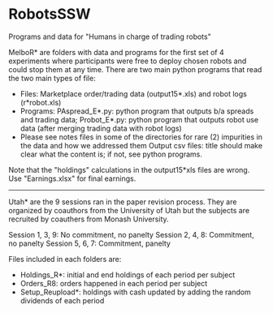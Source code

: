 # RobotsSSW
Programs and data for "Humans in charge of trading robots"

MelboR* are folders with data and programs for the first set of 4 experiments where participants were free to deploy chosen robots and could stop them at any time.
There are two main python programs that read the two main types of file:
- Files: Marketplace order/trading data (output15*.xls) and robot logs (r*robot.xls)
- Programs: PAspread_E*.py: python program that outputs b/a spreads and trading data; Probot_E*.py: python program that outputs robot use data (after merging trading data with robot logs)
- Please see notes files in some of the directories for rare (2) impurities in the data and how we addressed them
Output csv files: title should make clear what the content is; if not, see python programs.

Note that the "holdings" calculations in the output15*xls files are wrong. Use "Earnings.xlsx" for final earnings.

**************************************************

Utah* are the 9 sessions ran in the paper revision process. They are organized by coauthors from the University of Utah but the subjects are recruited by coauthers from Monash University. 

Session 1, 3, 9: No commitment, no panelty
Session 2, 4, 8: Commitment, no panelty
Session 5, 6, 7: Commitment, panelty

Files included in each folders are:
- Holdings_R*: initial and end holdings of each period per subject
- Orders_R8: orders happened in each period per subject
- Setup_Reupload*: holdings with cash updated by adding the random dividends of each period

